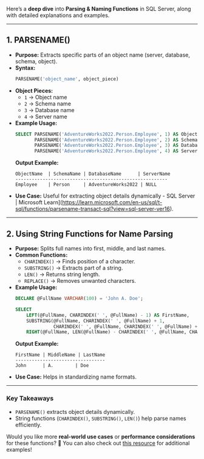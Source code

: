 Here’s a **deep dive** into **Parsing & Naming Functions** in SQL Server, along with detailed explanations and examples.

---

## **1. PARSENAME()**
- **Purpose:** Extracts specific parts of an object name (server, database, schema, object).
- **Syntax:**
  ```sql
  PARSENAME('object_name', object_piece)
  ```
- **Object Pieces:**
  - `1` → Object name
  - `2` → Schema name
  - `3` → Database name
  - `4` → Server name
- **Example Usage:**
  ```sql
  SELECT PARSENAME('AdventureWorks2022.Person.Employee', 1) AS ObjectName,
         PARSENAME('AdventureWorks2022.Person.Employee', 2) AS SchemaName,
         PARSENAME('AdventureWorks2022.Person.Employee', 3) AS DatabaseName,
         PARSENAME('AdventureWorks2022.Person.Employee', 4) AS ServerName;
  ```
  **Output Example:**  
  ```
  ObjectName  | SchemaName | DatabaseName      | ServerName
  --------------------------------------------------------
  Employee    | Person     | AdventureWorks2022 | NULL
  ```
- **Use Case:** Useful for extracting object details dynamically - SQL Server | Microsoft Learn](https://learn.microsoft.com/en-us/sql/t-sql/functions/parsename-transact-sql?view=sql-server-ver16).

---

## **2. Using String Functions for Name Parsing**
- **Purpose:** Splits full names into first, middle, and last names.
- **Common Functions:**
  - `CHARINDEX()` → Finds position of a character.
  - `SUBSTRING()` → Extracts part of a string.
  - `LEN()` → Returns string length.
  - `REPLACE()` → Removes unwanted characters.
- **Example Usage:**
  ```sql
  DECLARE @FullName VARCHAR(100) = 'John A. Doe';

  SELECT 
      LEFT(@FullName, CHARINDEX(' ', @FullName) - 1) AS FirstName,
      SUBSTRING(@FullName, CHARINDEX(' ', @FullName) + 1, 
                CHARINDEX(' ', @FullName, CHARINDEX(' ', @FullName) + 1) - CHARINDEX(' ', @FullName) - 1) AS MiddleName,
      RIGHT(@FullName, LEN(@FullName) - CHARINDEX(' ', @FullName, CHARINDEX(' ', @FullName) + 1)) AS LastName;
  ```
  **Output Example:**  
  ```
  FirstName | MiddleName | LastName
  ---------------------------------
  John      | A.        | Doe
  ```
- **Use Case:** Helps in standardizing name formats.

---

### **Key Takeaways**
- `PARSENAME()` extracts object details dynamically.
- String functions (`CHARINDEX()`, `SUBSTRING()`, `LEN()`) help parse names efficiently.

Would you like more **real-world use cases** or **performance considerations** for these functions? 🚀 You can also check out [this resource](https://www.mssqltips.com/sqlservertip/3233/name-parsing-with-sql-server-functions-and-tsql-programming/) for additional examples!